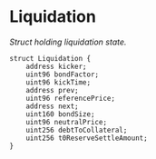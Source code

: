 # Liquidation
*Struct holding liquidation state.*


```solidity
struct Liquidation {
    address kicker;
    uint96 bondFactor;
    uint96 kickTime;
    address prev;
    uint96 referencePrice;
    address next;
    uint160 bondSize;
    uint96 neutralPrice;
    uint256 debtToCollateral;
    uint256 t0ReserveSettleAmount;
}
```

